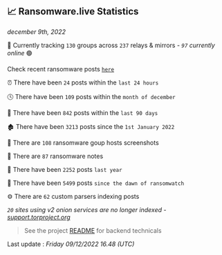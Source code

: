 
## 📈 Ransomware.live Statistics
_december 9th, 2022_

🔎 Currently tracking `130` groups across `237` relays & mirrors - _`97` currently online_ 🟢

Check recent ransomware posts [`here`](recentposts.md)


⏰ There have been `24` posts within the `last 24 hours`

🕓 There have been `109` posts within the `month of december`

📅 There have been `842` posts within the `last 90 days`

🏚 There have been `3213` posts since the `1st January 2022`

📸 There are `108` ransomware goup hosts screenshots

📝 There are `87` ransomware notes

🚀 There have been `2252` posts `last year`

🐣 There have been `5499` posts `since the dawn of ransomwatch`

⚙️ There are `62` custom parsers indexing posts

_`20` sites using v2 onion services are no longer indexed - [support.torproject.org](https://support.torproject.org/onionservices/v2-deprecation/)_

> See the project [README](https://github.com/jmousqueton/ransomwatch#readme) for backend technicals



Last update : _Friday 09/12/2022 16.48 (UTC)_

